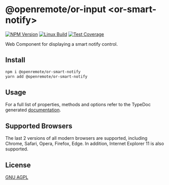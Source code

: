 # @openremote/or-input  \<or-smart-notify\>
[![NPM Version][npm-image]][npm-url]
[![Linux Build][travis-image]][travis-url]
[![Test Coverage][coveralls-image]][coveralls-url]

Web Component for displaying a smart notify control.

## Install
```bash
npm i @openremote/or-smart-notify
yarn add @openremote/or-smart-notify
```

## Usage
For a full list of properties, methods and options refer to the TypeDoc generated [documentation]().


## Supported Browsers
The last 2 versions of all modern browsers are supported, including Chrome, Safari, Opera, Firefox, Edge. In addition,
Internet Explorer 11 is also supported.


## License
[GNU AGPL](https://www.gnu.org/licenses/agpl-3.0.en.html)

[npm-image]: https://img.shields.io/npm/v/live-xxx.svg
[npm-url]: https://npmjs.org/package/@openremote/or-smart-notify
[travis-image]: https://img.shields.io/travis/live-js/live-xxx/master.svg
[travis-url]: https://travis-ci.org/live-js/live-xxx
[coveralls-image]: https://img.shields.io/coveralls/live-js/live-xxx/master.svg
[coveralls-url]: https://coveralls.io/r/live-js/live-xxx?branch=master
